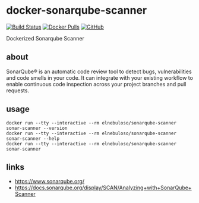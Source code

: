 # docker-sonarqube-scanner

[![Build Status](https://travis-ci.com/elnebuloso/docker-sonarqube-scanner.svg?branch=master)](https://travis-ci.com/elnebuloso/docker-sonarqube-scanner)
[![Docker Pulls](https://img.shields.io/docker/pulls/elnebuloso/sonarqube-scanner.svg)](https://hub.docker.com/r/elnebuloso/sonarqube-scanner)
[![GitHub](https://img.shields.io/github/license/elnebuloso/docker-ansible.svg)](https://github.com/elnebuloso/docker-sonarqube-scanner)

Dockerized Sonarqube Scanner

## about

SonarQube® is an automatic code review tool to detect bugs, vulnerabilities and code smells in your code. It can integrate with your existing workflow to enable continuous code inspection across your project branches and pull requests.

## usage

```
docker run --tty --interactive --rm elnebuloso/sonarqube-scanner sonar-scanner --version
docker run --tty --interactive --rm elnebuloso/sonarqube-scanner sonar-scanner --help
docker run --tty --interactive --rm elnebuloso/sonarqube-scanner sonar-scanner
```

## links

- https://www.sonarqube.org/
- https://docs.sonarqube.org/display/SCAN/Analyzing+with+SonarQube+Scanner